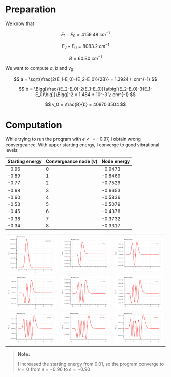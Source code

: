 # Preparation

We know that

$$
E_1-E_0 = 4159.48 \: cm^{-1}
$$

$$
E_2-E_0 = 8083.2 \: cm^{-1}
$$

$$
B = 60.80 \: cm^{-1}
$$

We want to compute $a$, $b$ and $v_0$

$$
a = \sqrt{\frac{2(E_1-E_0)-(E_2-E_0)}{2B}} = 1.3924 \: cm^{-1}
$$

$$
b = \Bigg[\frac{(E_2-E_0)-2(E_1-E_0)}{a\big[(E_2-E_0)-3(E_1-E_0)\big]}\Bigg]^2 = 1.484 * 10^-3 \: cm^{-1}
$$

$$
v_0 = \frac{B}{b} = 40970.3504
$$

# Computation

While trying to run the program with $e <= -0.97$, I obtain wrong convergeance. With upper starting energy, I converge to good vibrational levels:

| Starting energy | Convergeance node ($v$) | Node energy |
| --- | --- | --- |
| -0.96 | 0 | -0.9473 |
| -0.89 | 1 | -0.8469 |
| -0.77 | 2 | -0.7529 |
| -0.68 | 3 | -0.6653 |
| -0.60 | 4 | -0.5836 |
| -0.53 | 5 | -0.5079 |
| -0.45 | 6 | -0.4378 |
| -0.38 | 7 | -0.3732 |
| -0.34 | 8 | -0.3317 |

| | | |
| --- | --- | --- |
| ![](images/v0.png) | ![](images/v1.png) | ![](images/v2.png) |
| ![](images/v3.png) | ![](images/v4.png) | ![](images/v5.png) |
| ![](images/v6.png) | ![](images/v7.png) |![](images/v8.png)|

> **Note:**
> 
> I increased the starting energy from $0.01$, so the program converge to $v=0$ from $e=-0.96$ to $e=-0.90$
